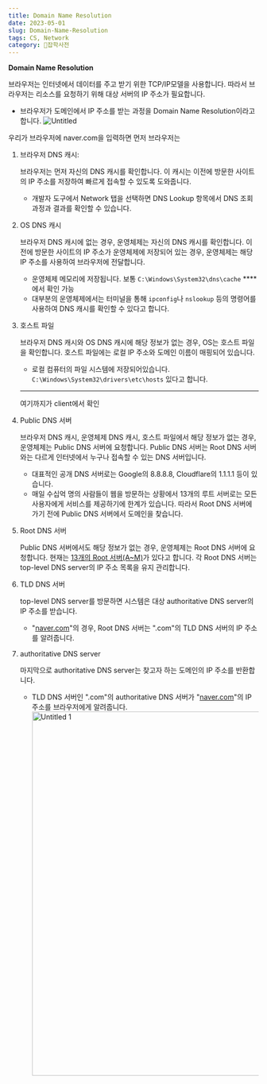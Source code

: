 ```yaml
---
title: Domain Name Resolution
date: 2023-05-01
slug: Domain-Name-Resolution
tags: CS, Network
category: 🙏잡학사전
---
```


**Domain Name Resolution**

브라우저는 인터넷에서 데이터를 주고 받기 위한 TCP/IP모델을 사용합니다. 따라서 브라우저는 리소스를 요청하기 위해 대상 서버의 IP 주소가 필요합니다.

- 브라우저가 도메인에서 IP 주소를 받는 과정을 Domain Name Resolution이라고 합니다.
  ![Untitled](https://github.com/shyjnnn/shyjnnn.dev/assets/81355590/eb1906e9-0a09-4adf-bf5a-5962c1adec24)

우리가 브라우저에 naver.com을 입력하면 먼저 브라우저는

1. 브라우저 DNS 캐시:

   브라우저는 먼저 자신의 DNS 캐시를 확인합니다. 이 캐시는 이전에 방문한 사이트의 IP 주소를 저장하여 빠르게 접속할 수 있도록 도와줍니다.

   - 개발자 도구에서 Network 탭을 선택하면 DNS Lookup 항목에서 DNS 조회 과정과 결과를 확인할 수 있습니다.

2. OS DNS 캐시

   브라우저 DNS 캐시에 없는 경우, 운영체제는 자신의 DNS 캐시를 확인합니다. 이전에 방문한 사이트의 IP 주소가 운영체제에 저장되어 있는 경우, 운영체제는 해당 IP 주소를 사용하여 브라우저에 전달합니다.

   - 운영체제 메모리에 저장됩니다. 보통 `C:\Windows\System32\dns\cache` \*\*\*\*에서 확인 가능
   - 대부분의 운영체제에서는 터미널을 통해 `ipconfig`나 `nslookup` 등의 명령어를 사용하여 DNS 캐시를 확인할 수 있다고 합니다.

3. 호스트 파일

   브라우저 DNS 캐시와 OS DNS 캐시에 해당 정보가 없는 경우, OS는 호스트 파일을 확인합니다. 호스트 파일에는 로컬 IP 주소와 도메인 이름이 매핑되어 있습니다.

   - 로컬 컴퓨터의 파일 시스템에 저장되어있습니다. `C:\Windows\System32\drivers\etc\hosts` 있다고 합니다.

   ***

   여기까지가 client에서 확인

4. Public DNS 서버

   브라우저 DNS 캐시, 운영체제 DNS 캐시, 호스트 파일에서 해당 정보가 없는 경우, 운영체제는 Public DNS 서버에 요청합니다. Public DNS 서버는 Root DNS 서버와는 다르게 인터넷에서 누구나 접속할 수 있는 DNS 서버입니다.

   - 대표적인 공개 DNS 서버로는 Google의 8.8.8.8, Cloudflare의 1.1.1.1 등이 있습니다.
   - 매일 수십억 명의 사람들이 웹을 방문하는 상황에서 13개의 루트 서버로는 모든 사용자에게 서비스를 제공하기에 한계가 있습니다. 따라서 Root DNS 서버에 가기 전에 Public DNS 서버에서 도메인을 찾습니다.

5. Root DNS 서버

   Public DNS 서버에서도 해당 정보가 없는 경우, 운영체제는 Root DNS 서버에 요청합니다. 현재는 [13개의 Root 서버(A~M)](https://ko.wikipedia.org/wiki/%EB%A3%A8%ED%8A%B8_%EB%84%A4%EC%9E%84_%EC%84%9C%EB%B2%84)가 있다고 합니다. 각 Root DNS 서버는 top-level DNS server의 IP 주소 목록을 유지 관리합니다.

6. TLD DNS 서버

   top-level DNS server를 방문하면 시스템은 대상 authoritative DNS server의 IP 주소를 받습니다.

   - "[naver.com](http://naver.com/)"의 경우, Root DNS 서버는 ".com"의 TLD DNS 서버의 IP 주소를 알려줍니다.

7. authoritative DNS server

   마지막으로 authoritative DNS server는 찾고자 하는 도메인의 IP 주소를 반환합니다.

   - TLD DNS 서버인 ".com"의 authoritative DNS 서버가 "[naver.com](http://naver.com/)"의 IP 주소를 브라우저에게 알려줍니다.
     <img width="733" alt="Untitled 1" src="https://github.com/shyjnnn/shyjnnn.dev/assets/81355590/ad7aa7d6-7a60-40cf-89a0-e3f72e4052df">
